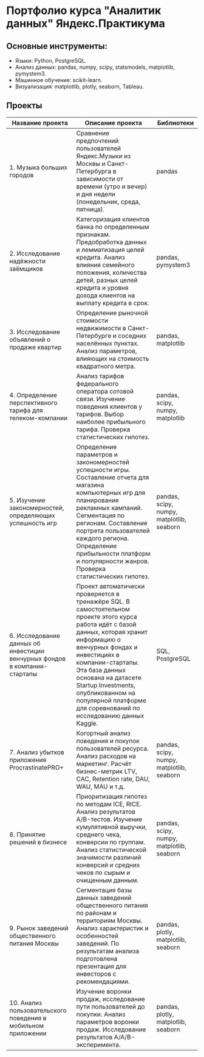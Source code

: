 # Портфолио курса "Аналитик данных" Яндекс.Практикума

## Основные инструменты:
* Языки: Python, PostgreSQL.
* Анализ данных: pandas, numpy, scipy, statsmodels, matplotlib, pymystem3.
* Машинное обучение: scikit-learn.
* Визуализация: matplotlib, plotly, seaborn, Tableau.

## Проекты
| Название проекта | Описание проекта | Библиотеки |
| ------- | -------- | -------- |
| 1. Музыка больших городов | Сравнение предпочтений пользователей Яндекс.Музыки из Москвы и Санкт-Петербурга в зависимости от времени (утро и вечер) и дня недели (понедельник, среда, пятница). | pandas |
| 2. Исследование надёжности заёмщиков | Категоризация клиентов банка по определенным признакам. Предобработка данных и лемматизация целей кредита. Анализ влияния семейного положения, количества детей, разных целей кредита и уровня дохода клиентов на выплату кредита в срок. | pandas, pymystem3 | 
| 3. Исследование объявлений о продаже квартир | Определение рыночной стоимости недвижимости в Санкт-Петербурге и соседних населённых пунктах. Анализ параметров, влияющих на стоимость квадратного метра. | pandas, matplotlib |
| 4. Определение перспективного тарифа для телеком-компании | Анализ тарифов федерального оператора сотовой связи. Изучение поведения клиентов у тарифов. Выбор наиболее прибыльного тарифа. Проверка статистических гипотез. | pandas, scipy, numpy, matplotlib |
| 5. Изучение закономерностей, определяющих успешность игр | Определение параметров и закономерностей успешности игры. Составление отчета для магазина компьютерных игр для планирования рекламных кампаний. Сегментация по регионам. Составление портрета пользователей каждого региона. Определение прибыльности платформ и популярности жанров. Проверка статистических гипотез. | pandas, scipy, numpy, matplotlib, seaborn |
| 6. Исследование данных об инвестиции венчурных фондов в компании-стартапы | Проект автоматически проверяется в тренажёре SQL. В самостоятельном проекте этого курса работа идёт с базой данных, которая хранит информацию о венчурных фондах и инвестициях в компании-стартапы. Эта база данных основана на датасете Startup Investments, опубликованном на популярной платформе для соревнований по исследованию данных Kaggle. | SQL, PostgreSQL |
| 7. Анализ убытков приложения ProcrastinatePRO+ | Когортный анализ поведения и покупок пользователей ресурса. Анализ расходов на маркетинг. Расчёт бизнес-метрик LTV, CAC, Retention rate, DAU, WAU, MAU и т.д. | pandas, scipy, numpy, matplotlib, seaborn |
| 8. Принятие решений в бизнесе | Приоритизация гипотез по методам ICE, RICE. Анализ результатов A/B-тестов. Изучение кумулятивной выручки, среднего чека, конверсии по группам. Анализ статистической значимости различий конверсий и средних чеков по сырым и очищенным данным. | pandas, scipy, numpy, matplotlib, seaborn |
| 9. Рынок заведений общественного питания Москвы | Сегментация базы данных заведений общественного питания по районам и территориям Москвы. Анализ характеристик и особенностей заведений. По результатам анализа подготовлена презентация для инвесторов с рекомендациями. | pandas, plotly, matplotlib, seaborn |
| 10. Анализ пользовательского поведения в мобильном приложении | Изучение воронки продаж, исследование пути пользователей до покупки. Анализ параметров воронки продаж. Исследование результатов A/A/B-эксперимента. | pandas, plotly, matplotlib, seaborn |
